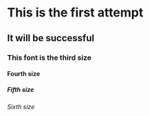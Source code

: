 # This is the first attempt
## It will be successful
### This font is the third size
#### Fourth size
##### Fifth size
###### Sixth size
